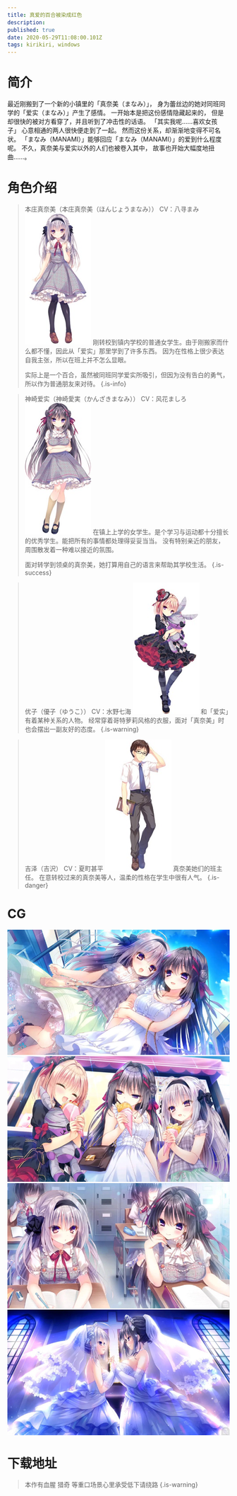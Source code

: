 ```yaml
---
title: 真爱的百合被染成红色
description: 
published: true
date: 2020-05-29T11:08:00.101Z
tags: kirikiri, windows
---
```


# 简介
最近刚搬到了一个新的小镇里的「真奈美（まなみ）」，
身为蕾丝边的她对同班同学的「爱实（まなみ）」产生了感情。
一开始本是把这份感情隐藏起来的，
但是却很快的被对方看穿了，并且听到了冲击性的话语。
「其实我呢……喜欢女孩子」
心意相通的两人很快便走到了一起。
然而这份关系，却渐渐地变得不可名状。
「まなみ（MANAMI）」能够回应「まなみ（MANAMI）」的爱到什么程度呢。
不久，真奈美与爱实以外的人们也被卷入其中，
故事也开始大幅度地扭曲……。

# 角色介绍
> 本庄真奈美（本庄真奈美（ほんじょうまなみ）） CV：八寻まみ
> ![1.jpg](/pic/真爱的百合被染成红色/1.jpg)
> 刚转校到镇内学校的普通女学生。由于刚搬家而什么都不懂，因此从「爱实」那里学到了许多东西。
> 因为在性格上很少表达自我主张，所以在班上并不怎么显眼。
>
> 实际上是一个百合，虽然被同班同学爱实所吸引，但因为没有告白的勇气，所以作为普通朋友来对待。
{.is-info}

> 神崎爱实（神崎愛実（かんざきまなみ）） CV：风花ましろ
> ![2.jpg](/pic/真爱的百合被染成红色/2.jpg)
> 在镇上上学的女学生。是个学习与运动都十分擅长的优秀学生。能把所有的事情都处理得妥妥当当。
> 没有特别亲近的朋友，周围散发着一种难以接近的氛围。
>
> 面对转学到领桌的真奈美，她打算用自己的语言来帮助其学校生活。
{.is-success}

> 优子（優子（ゆうこ）） CV：水野七海
> ![3.jpg](/pic/真爱的百合被染成红色/3.jpg)
> 和「爱实」有着某种关系的人物。
> 经常穿着哥特萝莉风格的衣服，面对「真奈美」时也会摆出一副友好的态度。 
{.is-warning}

> 吉泽（吉沢） CV：夏町甚平
>  ![4.jpg](/pic/真爱的百合被染成红色/4.jpg)
> 真奈美她们的班主任。
> 在意转校过来的真奈美等人，温柔的性格在学生中很有人气。
{.is-danger}

# CG
![5.jpg](/pic/真爱的百合被染成红色/5.jpg)
![6.jpg](/pic/真爱的百合被染成红色/6.jpg)
![7.jpg](/pic/真爱的百合被染成红色/7.jpg)
![8.jpg](/pic/真爱的百合被染成红色/8.jpg)

# 下载地址
> 本作有血腥  猎奇  等重口场景心里承受低下请绕路
{.is-warning}


